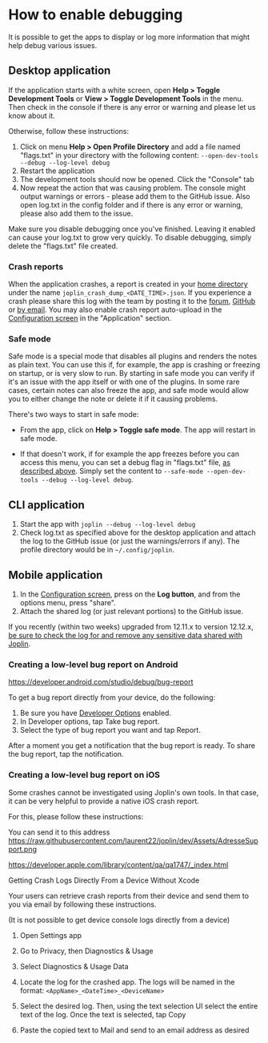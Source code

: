 # How to enable debugging

It is possible to get the apps to display or log more information that might help debug various issues.

## Desktop application

If the application starts with a white screen, open **Help &gt; Toggle Development Tools** or **View &gt; Toggle Development Tools** in the menu. Then check in the console if there is any error or warning and please let us know about it.

Otherwise, follow these instructions:

1. Click on menu **Help &gt; Open Profile Directory** and add a file named "flags.txt" in your directory with the following content: `--open-dev-tools --debug --log-level debug`
2. Restart the application
3. The development tools should now be opened. Click the "Console" tab
4. Now repeat the action that was causing problem. The console might output warnings or errors - please add them to the GitHub issue. Also open log.txt in the config folder and if there is any error or warning, please also add them to the issue.

Make sure you disable debugging once you've finished. Leaving it enabled can cause your log.txt to grow very quickly. To disable debugging, simply delete the "flags.txt" file created.

### Crash reports

When the application crashes, a report is created in your [home directory](https://github.com/laurent22/joplin/blob/dev/readme/apps/home_directory.md) under the name `joplin_crash_dump_<DATE_TIME>.json`. If you experience a crash please share this log with the team by posting it to the [forum](https://discourse.joplinapp.org/), [GitHub](https://github.com/laurent22/joplin/issues) or [by email](https://raw.githubusercontent.com/laurent22/joplin/dev/Assets/AdresseSupport.png). You may also enable crash report auto-upload in the [Configuration screen](https://github.com/laurent22/joplin/blob/dev/readme/apps/config_screen.md) in the "Application" section.

### Safe mode

Safe mode is a special mode that disables all plugins and renders the notes as plain text. You can use this if, for example, the app is crashing or freezing on startup, or is very slow to run. By starting in safe mode you can verify if it's an issue with the app itself or with one of the plugins. In some rare cases, certain notes can also freeze the app, and safe mode would allow you to either change the note or delete it if it causing problems.

There's two ways to start in safe mode:

- From the app, click on **Help &gt; Toggle safe mode**. The app will restart in safe mode.

- If that doesn't work, if for example the app freezes before you can access this menu, you can set a debug flag in "flags.txt" file, [as described above](#desktop-application). Simply set the content to `--safe-mode --open-dev-tools --debug --log-level debug`.

## CLI application

1. Start the app with `joplin --debug --log-level debug`
2. Check log.txt as specified above for the desktop application and attach the log to the GitHub issue (or just the warnings/errors if any). The profile directory would be in `~/.config/joplin`.

## Mobile application

1. In the [Configuration screen](https://github.com/laurent22/joplin/blob/dev/readme/apps/config_screen.md), press on the **Log button**, and from the options menu, press "share".
2. Attach the shared log (or just relevant portions) to the GitHub issue.

If you recently (within two weeks) upgraded from 12.11.x to version 12.12.x, [be sure to check the log for and remove any sensitive data shared with Joplin](https://github.com/laurent22/joplin/issues/8211).

### Creating a low-level bug report on Android

https://developer.android.com/studio/debug/bug-report

To get a bug report directly from your device, do the following:

1. Be sure you have [Developer Options](https://developer.android.com/studio/debug/dev-options) enabled.
2. In Developer options, tap Take bug report.
3. Select the type of bug report you want and tap Report.

After a moment you get a notification that the bug report is ready. To share the bug report, tap the notification.

### Creating a low-level bug report on iOS

Some crashes cannot be investigated using Joplin's own tools. In that case, it can be very helpful to provide a native iOS crash report.

For this, please follow these instructions:

You can send it to this address https://raw.githubusercontent.com/laurent22/joplin/dev/Assets/AdresseSupport.png

https://developer.apple.com/library/content/qa/qa1747/_index.html

Getting Crash Logs Directly From a Device Without Xcode

Your users can retrieve crash reports from their device and send them to you via email by following these instructions.

(It is not possible to get device console logs directly from a device)

1) Open Settings app

2) Go to Privacy, then Diagnostics & Usage

3) Select Diagnostics & Usage Data

4) Locate the log for the crashed app. The logs will be named in the format: `<AppName>_<DateTime>_<DeviceName>`

5) Select the desired log. Then, using the text selection UI select the entire text of the log. Once the text is selected, tap Copy

6) Paste the copied text to Mail and send to an email address as desired
